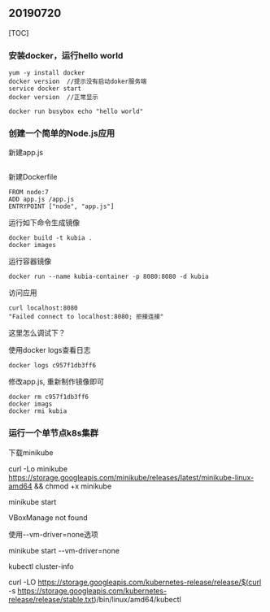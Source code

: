 ## 20190720

[TOC]

### 安装docker，运行hello world

```shell
yum -y install docker
docker version  //提示没有启动doker服务端
service docker start
docker version  //正常显示

docker run busybox echo "hello world"
```

### 创建一个简单的Node.js应用

新建app.js

```javascript

```

新建Dockerfile

```
FROM node:7
ADD app.js /app.js
ENTRYPOINT ["node", "app.js"]
```

运行如下命令生成镜像

```shell
docker build -t kubia .
docker images
```

运行容器镜像

```shell
docker run --name kubia-container -p 8080:8080 -d kubia
```

访问应用

```shell
curl localhost:8080
"Failed connect to localhost:8080; 拒接连接"
```

这里怎么调试下？

使用docker logs查看日志

```
docker logs c957f1db3ff6
```

修改app.js, 重新制作镜像即可

```shell
docker rm c957f1db3ff6
docker imags
docker rmi kubia
```

### 运行一个单节点k8s集群

下载minikube

curl -Lo minikube https://storage.googleapis.com/minikube/releases/latest/minikube-linux-amd64   && chmod +x minikube



minikube start

VBoxManage not found

使用--vm-driver=none选项

minikube start --vm-driver=none



kubectl cluster-info



curl -LO https://storage.googleapis.com/kubernetes-release/release/$(curl -s https://storage.googleapis.com/kubernetes-release/release/stable.txt)/bin/linux/amd64/kubectl





